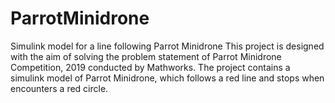 # ParrotMinidrone
Simulink model for a line following Parrot Minidrone
This project is designed with the aim of solving the problem statement of Parrot Minidrone Competition, 2019 conducted by Mathworks.
The project contains a simulink model of Parrot Minidrone, which follows a red line and stops when encounters a red circle.
